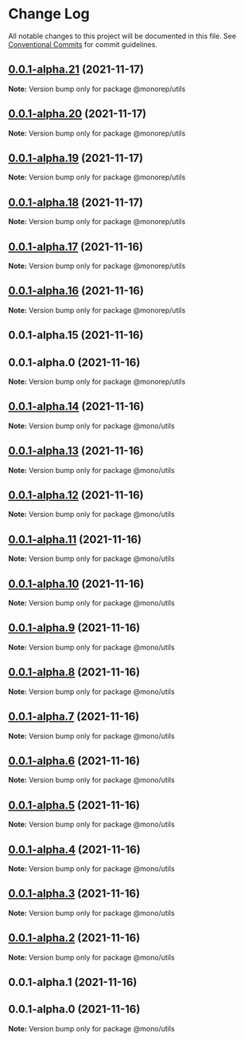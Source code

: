 # Change Log

All notable changes to this project will be documented in this file.
See [Conventional Commits](https://conventionalcommits.org) for commit guidelines.

## [0.0.1-alpha.21](https://github.com/Anlerkan/mono/compare/@monorep/utils@0.0.1-alpha.20...@monorep/utils@0.0.1-alpha.21) (2021-11-17)

**Note:** Version bump only for package @monorep/utils

## [0.0.1-alpha.20](https://github.com/Anlerkan/mono/compare/@monorep/utils@0.0.1-alpha.19...@monorep/utils@0.0.1-alpha.20) (2021-11-17)

**Note:** Version bump only for package @monorep/utils

## [0.0.1-alpha.19](https://github.com/Anlerkan/mono/compare/@monorep/utils@0.0.1-alpha.18...@monorep/utils@0.0.1-alpha.19) (2021-11-17)

**Note:** Version bump only for package @monorep/utils

## [0.0.1-alpha.18](https://github.com/Anlerkan/mono/compare/@monorep/utils@0.0.1-alpha.17...@monorep/utils@0.0.1-alpha.18) (2021-11-17)

**Note:** Version bump only for package @monorep/utils

## [0.0.1-alpha.17](https://github.com/Anlerkan/mono/compare/@monorep/utils@0.0.1-alpha.16...@monorep/utils@0.0.1-alpha.17) (2021-11-16)

**Note:** Version bump only for package @monorep/utils

## [0.0.1-alpha.16](https://github.com/Anlerkan/mono/compare/@monorep/utils@0.0.1-alpha.15...@monorep/utils@0.0.1-alpha.16) (2021-11-16)

**Note:** Version bump only for package @monorep/utils

## 0.0.1-alpha.15 (2021-11-16)

## 0.0.1-alpha.0 (2021-11-16)

**Note:** Version bump only for package @monorep/utils

## [0.0.1-alpha.14](https://github.com/Anlerkan/mono/compare/@mono/utils@0.0.1-alpha.13...@mono/utils@0.0.1-alpha.14) (2021-11-16)

**Note:** Version bump only for package @mono/utils

## [0.0.1-alpha.13](https://github.com/Anlerkan/mono/compare/@mono/utils@0.0.1-alpha.12...@mono/utils@0.0.1-alpha.13) (2021-11-16)

**Note:** Version bump only for package @mono/utils

## [0.0.1-alpha.12](https://github.com/Anlerkan/mono/compare/@mono/utils@0.0.1-alpha.11...@mono/utils@0.0.1-alpha.12) (2021-11-16)

**Note:** Version bump only for package @mono/utils

## [0.0.1-alpha.11](https://github.com/Anlerkan/mono/compare/@mono/utils@0.0.1-alpha.10...@mono/utils@0.0.1-alpha.11) (2021-11-16)

**Note:** Version bump only for package @mono/utils

## [0.0.1-alpha.10](https://github.com/Anlerkan/mono/compare/@mono/utils@0.0.1-alpha.9...@mono/utils@0.0.1-alpha.10) (2021-11-16)

**Note:** Version bump only for package @mono/utils

## [0.0.1-alpha.9](https://github.com/Anlerkan/mono/compare/@mono/utils@0.0.1-alpha.8...@mono/utils@0.0.1-alpha.9) (2021-11-16)

**Note:** Version bump only for package @mono/utils

## [0.0.1-alpha.8](https://github.com/Anlerkan/mono/compare/@mono/utils@0.0.1-alpha.7...@mono/utils@0.0.1-alpha.8) (2021-11-16)

**Note:** Version bump only for package @mono/utils

## [0.0.1-alpha.7](https://github.com/Anlerkan/mono/compare/@mono/utils@0.0.1-alpha.6...@mono/utils@0.0.1-alpha.7) (2021-11-16)

**Note:** Version bump only for package @mono/utils

## [0.0.1-alpha.6](https://github.com/Anlerkan/mono/compare/@mono/utils@0.0.1-alpha.5...@mono/utils@0.0.1-alpha.6) (2021-11-16)

**Note:** Version bump only for package @mono/utils

## [0.0.1-alpha.5](https://github.com/Anlerkan/mono/compare/@mono/utils@0.0.1-alpha.4...@mono/utils@0.0.1-alpha.5) (2021-11-16)

**Note:** Version bump only for package @mono/utils

## [0.0.1-alpha.4](https://github.com/Anlerkan/mono/compare/@mono/utils@0.0.1-alpha.3...@mono/utils@0.0.1-alpha.4) (2021-11-16)

**Note:** Version bump only for package @mono/utils

## [0.0.1-alpha.3](https://github.com/Anlerkan/mono/compare/@mono/utils@0.0.1-alpha.2...@mono/utils@0.0.1-alpha.3) (2021-11-16)

**Note:** Version bump only for package @mono/utils

## [0.0.1-alpha.2](https://github.com/Anlerkan/mono/compare/@mono/utils@0.0.1-alpha.1...@mono/utils@0.0.1-alpha.2) (2021-11-16)

**Note:** Version bump only for package @mono/utils

## 0.0.1-alpha.1 (2021-11-16)

## 0.0.1-alpha.0 (2021-11-16)

**Note:** Version bump only for package @mono/utils
